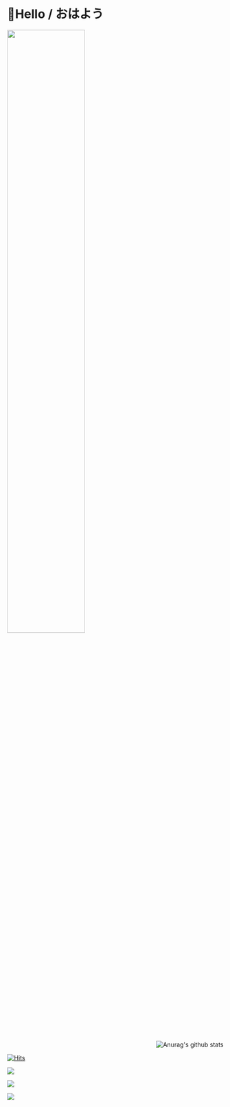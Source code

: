 # 👋Hello / おはよう


<div align=left>

<img src = "https://img.theqoo.net/proxy/https://i.imgur.com/alYAGFW.gif" width="60%" height="60%">

</div>

<div align=right>
	
![Anurag's github stats](https://github-readme-stats.vercel.app/api?username=RyokanMaster&show_icons=true&theme=synthwave)

</div>

[![Hits](https://hits.seeyoufarm.com/api/count/incr/badge.svg?url=https%3A%2F%2Fgithub.com%2FRyokanMaster&count_bg=%23989C91&title_bg=%23F7EED3&icon=nintendoswitch.svg&icon_color=%23E9456C&title=Hits&edge_flat=false)](https://hits.seeyoufarm.com)



  </div>
<div>

![](https://img.theqoo.net/proxy/https://i.imgur.com/oVANAVk.gif)



![](https://img.theqoo.net/proxy/https://i.imgur.com/QATM0OT.gif)

![](https://img.theqoo.net/proxy/https://i.imgur.com/ubFMOWR.gif)

</div>

	

